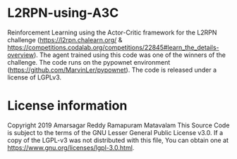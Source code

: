 # L2RPN-using-A3C

Reinforcement Learning using the Actor-Critic framework for the L2RPN challenge (https://l2rpn.chalearn.org/ & https://competitions.codalab.org/competitions/22845#learn_the_details-overview). The agent trained using this code was one of the winners of the challenge. The code runs on the pypownet environment (https://github.com/MarvinLer/pypownet). The code is released under a license of LGPLv3.



# License information
Copyright 2019 Amarsagar Reddy Ramapuram Matavalam
This Source Code is subject to the terms of the GNU Lesser General Public License v3.0. If a copy of the LGPL-v3 was not distributed with this file, You can obtain one at https://www.gnu.org/licenses/lgpl-3.0.html.
